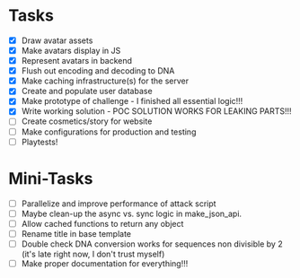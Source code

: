 # Tasks
- [x] Draw avatar assets
- [x] Make avatars display in JS
- [x] Represent avatars in backend
- [x] Flush out encoding and decoding to DNA
- [x] Make caching infrastructure(s) for the server
- [x] Create and populate user database
- [x] Make prototype of challenge - I finished all essential logic!!!
- [x] Write working solution - POC SOLUTION WORKS FOR LEAKING PARTS!!!
- [ ] Create cosmetics/story for website
- [ ] Make configurations for production and testing
- [ ] Playtests!

# Mini-Tasks
- [ ] Parallelize and improve performance of attack script
- [ ] Maybe clean-up the async vs. sync logic in make_json_api.
- [ ] Allow cached functions to return any object
- [ ] Rename title in base template
- [ ] Double check DNA conversion works for sequences non divisible by 2 (it's late right now, I don't trust myself)
- [ ] Make proper documentation for everything!!!